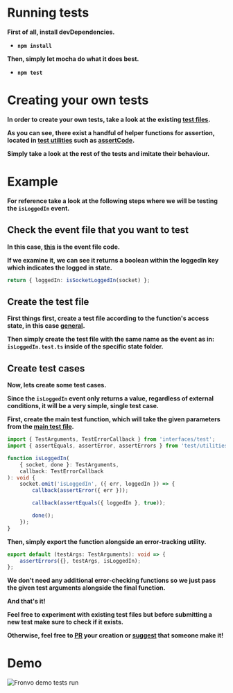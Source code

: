 # Running tests

**First of all, install devDependencies.**

-   **`npm install`**

**Then, simply let mocha do what it does best.**

-   **`npm test`**

# Creating your own tests

**In order to create your own tests, take a look at the existing [test files](https://github.com/Fronvo/server/tree/master/src/test).**

**As you can see, there exist a handful of helper functions for assertion, located in [test utilities](https://github.com/Fronvo/server/blob/master/src/test/utilities.ts) such as [assertCode](https://github.com/swc-project/swc-node).**

**Simply take a look at the rest of the tests and imitate their behaviour.**

# Example

**For reference take a look at the following steps where we will be testing the `isLoggedIn` event.**

## Check the event file that you want to test

**In this case, [this](https://github.com/Fronvo/server/blob/master/src/events/general/isLoggedIn.ts) is the event file code.**

**If we examine it, we can see it returns a boolean within the loggedIn key which indicates the logged in state.**

```ts
return { loggedIn: isSocketLoggedIn(socket) };
```

## Create the test file

**First things first, create a test file according to the function's access state, in this case [general](https://github.com/Fronvo/server/tree/master/src/test/general).**

**Then simply create the test file with the same name as the event as in: `isLoggedIn.test.ts` inside of the specific state folder.**

## Create test cases

**Now, lets create some test cases.**

**Since the `isLoggedIn` event only returns a value, regardless of external conditions, it will be a very simple, single test case.**

**First, create the main test function, which will take the given parameters from the [main test file](https://github.com/Fronvo/server/blob/master/src/test/main.ts#L49).**

```ts
import { TestArguments, TestErrorCallback } from 'interfaces/test';
import { assertEquals, assertError, assertErrors } from 'test/utilities';

function isLoggedIn(
    { socket, done }: TestArguments,
    callback: TestErrorCallback
): void {
    socket.emit('isLoggedIn', ({ err, loggedIn }) => {
        callback(assertError({ err }));

        callback(assertEquals({ loggedIn }, true));

        done();
    });
}
```

**Then, simply export the function alongside an error-tracking utility.**

```ts
export default (testArgs: TestArguments): void => {
    assertErrors({}, testArgs, isLoggedIn);
};
```

**We don't need any additional error-checking functions so we just pass the given test arguments alongside the final function.**

**And that's it!**

**Feel free to experiment with existing test files but before submitting a new test make sure to check if it exists.**

**Otherwise, feel free to [PR](https://github.com/Fronvo/server/pulls) your creation or [suggest](https://github.com/Fronvo/server/issues?q=is%3Aopen+is%3Aissue+label%3Aenhancement) that someone make it!**

# Demo

<img src='https://raw.githubusercontent.com/Fronvo/server/master/.github/assets/demo-run-tests.svg' alt='Fronvo demo tests run'>

